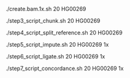 ./create.bam.1x.sh 20 HG00269 

./step3_script_chunk.sh 20 HG00269

./step4_script_split_reference.sh 20 HG00269

./step5_script_impute.sh 20 HG00269 1x

./step6_script_ligate.sh 20 HG00269 1x

./step7_script_concordance.sh 20 HG00269 1x
